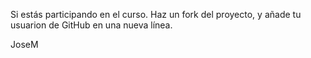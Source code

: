 Si estás participando en el curso. Haz un fork del proyecto, y añade tu usuarion de GitHub en una nueva línea.

JoseM
